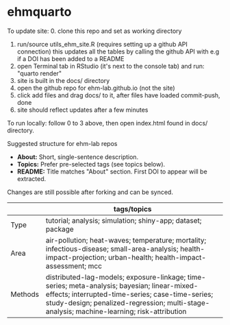 # ehmquarto

To update site: 
0. clone this repo and set as working directory
1. run/source utils_ehm_site.R (requires setting up a github API connection)
  this updates all the tables by calling the github API with e.g if a DOI has been added to a README
2. open Terminal tab in RStudio (it's next to the console tab) and run: "quarto render"
3. site is built in the docs/ directory
4. open the github repo for ehm-lab.github.io (not the site)
5. click add files and drag docs/ to it, after files have loaded commit-push, done
6. site should reflect updates after a few minutes

To run locally: follow 0 to 3 above, then open index.html found in docs/ directory.


Suggested structure for ehm-lab repos

-   **About:** Short, single-sentence description.
-   **Topics:** Prefer pre-selected tags (see topics below).
-   **README:** Title matches "About" section. First DOI to appear will be extracted.

Changes are still possible after forking and can be synced.

|   | tags/topics |
|-------------------------------------------|-----------------------------|
| Type | tutorial; analysis; simulation; shiny-app; dataset; package |
| Area | air-pollution; heat-waves; temperature; mortality; infectious-disease; small-area-analysis; health-impact-projection; urban-health; health-impact-assessment; mcc |
| Methods | distributed-lag-models; exposure-linkage; time-series; meta-analysis; bayesian; linear-mixed-effects; interrupted-time-series; case-time-series; study-design; penalized-regression; multi-stage-analysis; machine-learning; risk-attribution |
